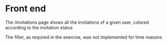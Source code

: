 # Front end

The /invitations page shows all the invitations of a given user, colored according to the invitation status

The filter, as required in the exercise, was not implemented for time reasons
